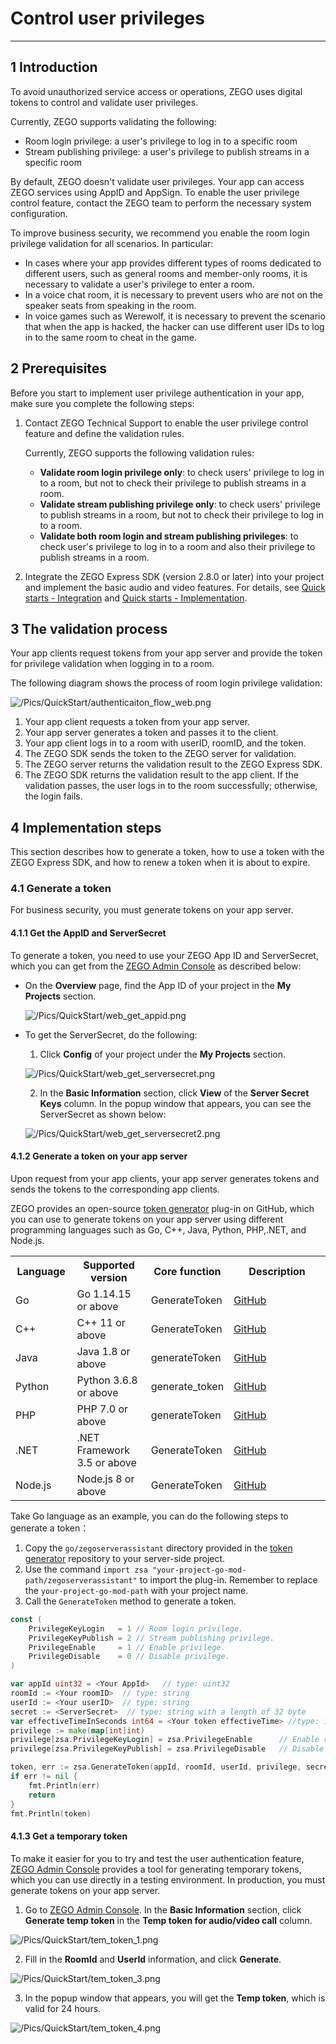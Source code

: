 # Control user privileges

---

## 1 Introduction

To avoid unauthorized service access or operations, ZEGO uses digital tokens to control and validate user privileges. 

Currently, ZEGO supports validating the following:

- Room login privilege: a user's privilege to log in to a specific room
- Stream publishing privilege: a user's privilege to publish streams in a specific room

<div class="mk-warning">

By default, ZEGO doesn't validate user privileges.  Your app can access ZEGO services using AppID and AppSign. To enable the user privilege control feature, contact the ZEGO team to perform the necessary system configuration.  

</div>

To improve business security, we recommend you enable the room login privilege validation for all scenarios. In particular: 

- In cases where your app provides different types of rooms dedicated to different users, such as general rooms and member-only rooms, it is necessary to validate a user's privilege to enter a room.
- In a voice chat room, it is necessary to prevent users who are not on the speaker seats from speaking in the room. 
- In voice games such as Werewolf, it is necessary to prevent the scenario that when the app is hacked, the hacker can use different user IDs to log in to the same room to cheat in the game. 

## 2 Prerequisites

Before you start to implement user privilege authentication in your app, make sure you complete the following steps:

1. Contact ZEGO Technical Support to enable the user privilege control feature and define the validation rules.

   <div class="mk-hint">

   Currently, ZEGO supports the following validation rules:

   - **Validate room login privilege only**: to check users' privilege to log in to a room, but not to check their privilege to publish streams in a room.
   - **Validate stream publishing privilege only**: to check users' privilege to publish streams in a room, but not to check their privilege to log in to a room.
   - **Validate both room login and stream publishing privileges**: to check user's privilege to log in to a room and also their privilege to publish streams in a room.

   </div>

2. Integrate the ZEGO Express SDK (version 2.8.0 or later) into your project and implement the basic audio and video features. For details, see [Quick starts - Integration](!Integration/SDK_Integration) and [Quick starts - Implementation](!Solution_Implementation).


## 3 The validation process

Your app clients request tokens from your app server and provide the token for privilege validation when logging in to a room. 

The following diagram shows the process of room login privilege validation:

![/Pics/QuickStart/authenticaiton_flow_web.png](https://storage.zego.im/sdk-doc/Pics/QuickStart/authenticaiton_flow_web.png)

1. Your app client requests a token from your app server.
2. Your app server generates a token and passes it to the client.
3. Your app client logs in to a room with userID, roomID, and the token.
4. The ZEGO SDK sends the token to the ZEGO server for validation.
5. The ZEGO server returns the validation result to the ZEGO Express SDK.
6. The ZEGO SDK returns the validation result to the app client. If the validation passes, the user logs in to the room successfully; otherwise, the login fails.


## 4 Implementation steps

This section describes how to generate a token, how to use a token with the ZEGO Express SDK, and how to renew a token when it is about to expire.

### 4.1 Generate a token

<div class="mk-warning">
For business security, you must generate tokens on your app server.
</div>


#### 4.1.1 Get the AppID and ServerSecret

To generate a token, you need to use your ZEGO App ID and ServerSecret, which you can get from the [ZEGO Admin Console](https://console.zegocloud.com) as described below:

- On the **Overview** page, find the App ID of your project in the **My Projects** section.

  ![/Pics/QuickStart/web_get_appid.png](/Pics/QuickStart/web_get_appid.png)

- To get the ServerSecret, do the following: 

  1. Click **Config** of your project under the **My Projects** section. 

  ![/Pics/QuickStart/web_get_serversecret.png](/Pics/QuickStart/web_get_serversecret.png)
  
  2. In the **Basic Information** section, click **View** of the **Server Secret Keys** column. In the popup window that appears, you can see the ServerSecret as shown below:

  ![/Pics/QuickStart/web_get_serversecret2.png](/Pics/QuickStart/web_get_serversecret2.png)

#### 4.1.2 Generate a token on your app server

<div class="mk-hint">

Upon request from your app clients, your app server generates tokens and sends the tokens to the corresponding app clients. 
</div>

ZEGO provides an open-source [token generator](https://github.com/zegoim/zego_server_assistant) plug-in on GitHub, which you can use to generate tokens on your app server using different programming languages such as Go, C++, Java, Python, PHP,.NET, and Node.js.

<table>
  <colgroup>
    <col width="20%">
    <col width="25%">
    <col width="20%">
    <col width="35%">
  </colgroup>
  <tbody><tr>
    <th>Language</th>
    <th>Supported version</th>
    <th>Core function</th>
    <th>Description</th>
  </tr>
  <tr>
    <td>Go</td>
    <td>Go 1.14.15 or above</td>
    <td>GenerateToken</td>
    <td><a target="_blank" href="https://github.com/zegoim/zego_server_assistant/blob/release/github/token/go/src/token03/README_EN.md">GitHub</a></td>
  </tr>
  <tr>
    <td>C++</td>
    <td>C++ 11 or above</td>
    <td>GenerateToken</td>
    <td><a target="_blank" href="https://github.com/zegoim/zego_server_assistant/blob/release/github/token/c%2B%2B/token03/README_EN.md">GitHub</a></td>
  </tr>
  <tr>
    <td>Java</td>
    <td>Java 1.8 or above</td>
    <td>generateToken</td>
    <td><a target="_blank" href="https://github.com/zegoim/zego_server_assistant/blob/release/github/token/java/token03/README_EN.md">GitHub</a></td>
  </tr>
  <tr>
    <td>Python</td>
    <td>Python 3.6.8 or above</td>
    <td>generate_token</td>
    <td><a target="_blank" href="https://github.com/zegoim/zego_server_assistant/blob/release/github/token/python/token03/README_EN.md">GitHub</a></td>
  </tr>
  <tr>
    <td>PHP</td>
    <td>PHP 7.0 or above</td>
    <td>generateToken</td>
    <td><a target="_blank" href="https://github.com/zegoim/zego_server_assistant/blob/release/github/token/php/token03/README_EN.md">GitHub</a></td>
  </tr>
  <tr>
    <td>.NET</td>
    <td>.NET Framework 3.5 or above</td>
    <td>GenerateToken</td>
    <td><a target="_blank" href="https://github.com/zegoim/zego_server_assistant/blob/release/github/token/.net/token03/README_EN.md">GitHub</a></td>
  </tr>
  <tr>
    <td>Node.js</td>
    <td>Node.js 8 or above</td>
    <td>GenerateToken</td>
    <td><a target="_blank" href="https://github.com/zegoim/zego_server_assistant/blob/release/github/token/nodejs/token03/README_EN.md">GitHub</a></td>
  </tr>
</tbody></table>



Take Go language as an example, you can do the following steps to generate a token：

1. Copy the `go/zegoserverassistant` directory provided in the  [token generator](https://github.com/zegoim/zego_server_assistant) repository to your server-side project.
2. Use the command `import zsa "your-project-go-mod-path/zegoserverassistant"` to import the plug-in. Remember to replace the `your-project-go-mod-path` with your project name. 
3. Call the `GenerateToken` method to generate a token.


```go
const (
	PrivilegeKeyLogin   = 1 // Room login privilege.
	PrivilegeKeyPublish = 2 // Stream publishing privilege.
	PrivilegeEnable     = 1 // Enable privilege.
	PrivilegeDisable    = 0 // Disable privilege.
)

var appId uint32 = <Your AppId>   // type: uint32
roomId := <Your roomID>  // type: string
userId := <Your userID>  // type: string
secret := <ServerSecret>  // type: string with a length of 32 byte
var effectiveTimeInSeconds int64 = <Your token effectiveTime> //type: int64; unit: s
privilege := make(map[int]int)
privilege[zsa.PrivilegeKeyLogin] = zsa.PrivilegeEnable      // Enable room login privilege.
privilege[zsa.PrivilegeKeyPublish] = zsa.PrivilegeDisable   // Disable stream publishing privilege.

token, err := zsa.GenerateToken(appId, roomId, userId, privilege, secret, effectiveTimeInSeconds)
if err != nil {
    fmt.Println(err)
    return
}
fmt.Println(token)
```

#### 4.1.3 Get a temporary token 

<div class="mk-hint">

To make it easier for you to try and test the user authentication feature, [ZEGO Admin Console](https://console.zegocloud.com) provides a tool for generating temporary tokens, which you can use directly in a testing environment. In production, you must generate tokens on your app server.

</div>


1. Go to [ZEGO Admin Console](hhttps://console.zegocloud.com). In the **Basic Information** section, click **Generate temp token** in the **Temp token for audio/video call** column.


![/Pics/QuickStart/tem_token_1.png](https://storage.zego.im/sdk-doc/Pics/QuickStart/tem_token_1.png)


2. Fill in the **RoomId** and **UserId** information, and click **Generate**.

![/Pics/QuickStart/tem_token_3.png](https://storage.zego.im/sdk-doc/Pics/QuickStart/tem_token_3.png)

3. In the popup window that appears, you will get the **Temp token**, which is valid for 24 hours.

![/Pics/QuickStart/tem_token_4.png](https://storage.zego.im/sdk-doc/Pics/QuickStart/tem_token_4.png)







